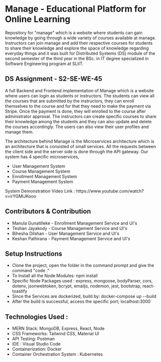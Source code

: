 # Manage -  Educational Platform for Online Learning
Repository for "manage" which is a website where students can gain knowledge by going through a wide variety of courses available at manage. Instructors can join manage and add their respective courses for students to share their knowledge and explore the space of knowledge regarding everyday things and it was built for Distributed Systems (DS) module of the second semester of the third year in the BSc. in IT degree specialized in Software Engineering program at SLIIT.

<h2>DS Assignment - S2-SE-WE-45</h2>
<p>A full Backend and Frontend implementation of Manage which is a website where users can login as students or instructors. The students can view all the courses that are submitted by the instructors, they can enroll themselves to the course and for that they need to make the payment via Stripe. Once the payment is done, they will enrolled to the course after administrator approval. The instructors can create specific courses to share their knowledge among the students and they can also update and delete the courses accordingly. The users can also view their user profiles and manage them. 
<p>The architecture behind Manage is the Microservices architecture which is an architecture that is consisted of small services. All the requests between the client side and the server side is done through the API gateway. Our system has 4 specific microservices,
  <ul>
  <li>User Management System</li>
  <li>Course Management System</li>
  <li>Enrollment Management System</li>
  <li>Payment Management System</li>
</ul>
</p>

<p>System Demonstration Video Link : https://www.youtube.com/watch?v=irYGMlJKooo </p>

<h2>Contributors & Contribution</h2>
<ul>
  <li>Manula Gunatilleke - Enrollment Management Service and UI's</li>
  <li>Teshan Jayakody - Course Management Service and UI's</li>
  <li>Bihesha Dilshan - User Management Service and UI's</li>
  <li>Keshan Pathirana - Payment Management Service and UI's</li>
</ul>

<h2>Setup Instructions</h2>
<ul>
  <li>Clone the project, open the folder in the command prompt and give the command "code ."</li>
  <li>To Install all the Node Modules: npm install </li>
  <li>Specific Node Packages used : express, mongoose, bodyParser, cors, dotenv, jsonwebtoken, bcrypt, emailjs, nodemon, jest, bootstrap, react-toastify</li>
  <li>Since the Services are dockerized, build by: docker-compose up --build</li>
  <li>After the build is successful, access the specific port; localhost:3000</li>
</ul>

<h2>Technologies Used :</h2>
<ul>
  <li>MERN Stack: MongoDB, Express, React, Node</li>
  <li>CSS Frameworks: Tailwind CSS, Material UI</li>
  <li>API Testing: Postman</li>
  <li>IDE : Visual Studio Code</li>
  <li>Containerization: Docker</li>
  <li>Container Orchestration System : Kubernetes</li>
</ul>

